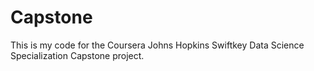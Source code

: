 # Capstone
This is my code for the Coursera Johns Hopkins Swiftkey Data Science Specialization Capstone project.
